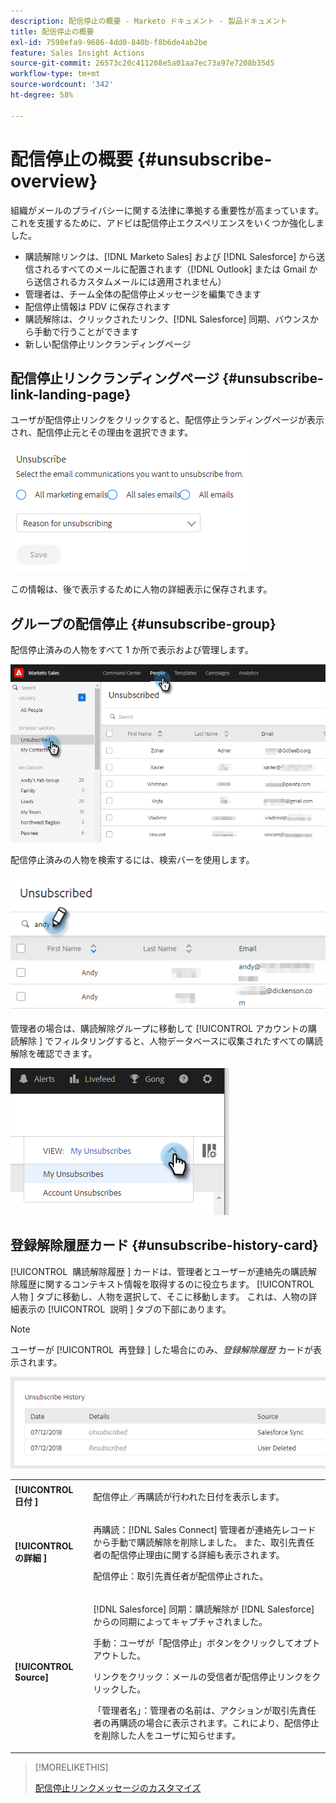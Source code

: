 ```yaml
---
description: 配信停止の概要 - Marketo ドキュメント - 製品ドキュメント
title: 配信停止の概要
exl-id: 7598efa9-9686-4dd0-840b-f8b6de4ab2be
feature: Sales Insight Actions
source-git-commit: 26573c20c411208e5a01aa7ec73a97e7208b35d5
workflow-type: tm+mt
source-wordcount: '342'
ht-degree: 58%

---
```


# 配信停止の概要 {#unsubscribe-overview}

組織がメールのプライバシーに関する法律に準拠する重要性が高まっています。これを支援するために、アドビは配信停止エクスペリエンスをいくつか強化しました。

* 購読解除リンクは、[!DNL Marketo Sales] および [!DNL Salesforce] から送信されるすべてのメールに配置されます（[!DNL Outlook] または Gmail から送信されるカスタムメールには適用されません）
* 管理者は、チーム全体の配信停止メッセージを編集できます
* 配信停止情報は PDV に保存されます
* 購読解除は、クリックされたリンク、[!DNL Salesforce] 同期、バウンスから手動で行うことができます
* 新しい配信停止リンクランディングページ

## 配信停止リンクランディングページ {#unsubscribe-link-landing-page}

ユーザが配信停止リンクをクリックすると、配信停止ランディングページが表示され、配信停止元とその理由を選択できます。

![](assets/unsubscribe-overview-1.png)

この情報は、後で表示するために人物の詳細表示に保存されます。

## グループの配信停止 {#unsubscribe-group}

配信停止済みの人物をすべて 1 か所で表示および管理します。

![](assets/unsubscribe-overview-2.png)

配信停止済みの人物を検索するには、検索バーを使用します。

![](assets/unsubscribe-overview-3.png)

管理者の場合は、購読解除グループに移動して [!UICONTROL &#x200B; アカウントの購読解除 &#x200B;] でフィルタリングすると、人物データベースに収集されたすべての購読解除を確認できます。

![](assets/unsubscribe-overview-4.png)

## 登録解除履歴カード {#unsubscribe-history-card}

[!UICONTROL &#x200B; 購読解除履歴 &#x200B;] カードは、管理者とユーザーが連絡先の購読解除履歴に関するコンテキスト情報を取得するのに役立ちます。 [!UICONTROL &#x200B; 人物 &#x200B;] タブに移動し、人物を選択して、そこに移動します。 これは、人物の詳細表示の [!UICONTROL &#x200B; 説明 &#x200B;] タブの下部にあります。

>[!NOTE]
>
>ユーザーが [!UICONTROL &#x200B; 再登録 &#x200B;] した場合にのみ、_登録解除履歴_ カードが表示されます。

![](assets/unsubscribe-overview-5.png)

<table>
 <colgroup>
  <col>
  <col>
 </colgroup>
 <tbody>
  <tr>
   <td><strong>[!UICONTROL 日付 &#x200B;]</strong></td>
   <td><p>配信停止／再購読が行われた日付を表示します。</p></td>
  </tr>
  <tr>
   <td><strong>[!UICONTROL の詳細 &#x200B;]</strong></td>
   <td><p>再購読：[!DNL Sales Connect] 管理者が連絡先レコードから手動で購読解除を削除しました。 また、取引先責任者の配信停止理由に関する詳細も表示されます。</p><p>配信停止：取引先責任者が配信停止された。</p></td>
  </tr>
  <tr>
   <td><strong>[!UICONTROL Source]</strong></td>
   <td><p>[!DNL Salesforce] 同期：購読解除が [!DNL Salesforce] からの同期によってキャプチャされました。</p><p>手動：ユーザが「配信停止」ボタンをクリックしてオプトアウトした。</p><p>リンクをクリック：メールの受信者が配信停止リンクをクリックした。</p><p>「管理者名」：管理者の名前は、アクションが取引先責任者の再購読の場合に表示されます。これにより、配信停止を削除した人をユーザに知らせます。</p></td>
  </tr>
 </tbody>
</table>

>[!MORELIKETHIS]
>
>[配信停止リンクメッセージのカスタマイズ](/help/marketo/product-docs/marketo-sales-insight/actions/email/unsubscribes/customize-unsubscribe-link-message.md)
